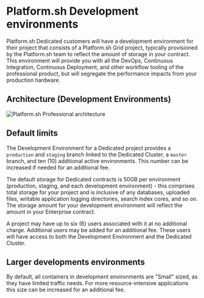 # Platform.sh Development environments

Platform.sh Dedicated customers will have a development environment for their project that consists of a Platform.sh Grid project, typically provisioned by the Platform.sh team to reflect the amount of storage in your contract.  This environment will provide you with all the DevOps, Continuous Integration, Continuous Deployment, and other workflow tooling of the professional product, but will segregate the performance impacts from your production hardware.

## Architecture (Development Environments)

![Platform.sh Professional architecture](/images/PS-Arch-NoHA.svg)

## Default limits

The Development Environment for a Dedicated project provides a `production` and `staging` branch linked to the Dedicated Cluster, a `master` branch, and ten (10) additional active environments.  This number can be increased if needed for an additional fee.

The default storage for Dedicated contracts is 50GB per environment (production, staging, and each development environment) - this comprises total storage for your project and is inclusive of any databases, uploaded files, writable application logging directories, search index cores, and so on.  The storage amount for your development environment will reflect the amount in your Enterprise contract.

A project may have up to six (6) users associated with it at no additional charge.  Additional users may be added for an additional fee.  These users will have access to both the Development Environment and the Dedicated Cluster.

## Larger developments environments

By default, all containers in development environments are "Small" sized, as they have limited traffic needs.  For more resource-intensive applications this size can be increased for an additional fee.
